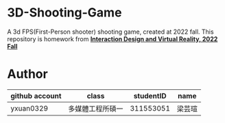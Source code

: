 # 3D-Shooting-Game
A 3d FPS(First-Person shooter) shooting game, created at 2022 fall.
This repository is homework from [**Interaction Design and Virtual Reality, 2022 Fall**](https://timetable.nycu.edu.tw/?r=main/crsoutline&Acy=111&Sem=1&CrsNo=535520&lang=zh-tw)
# Author
| github account |   class   | studentID |   name   |
|----------------|-----------|-----------|----------|
|  yxuan0329     | 多媒體工程所碩一 | 311553051 | 梁芸瑄   |
